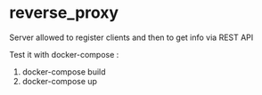 # reverse_proxy
Server allowed to register clients and then to get info via REST API

Test it with docker-compose :
 1) docker-compose build
 2) docker-compose up
